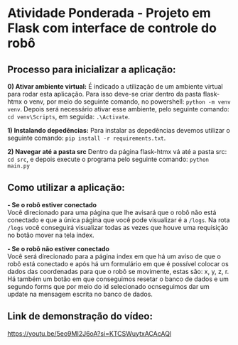 # Atividade Ponderada - Projeto em Flask com interface de controle do robô
## Processo para inicializar a aplicação:
**0) Ativar ambiente virtual:**
É indicado a utilização de um ambiente virtual para rodar esta aplicação. Para isso deve-se criar dentro da pasta flask-htmx o venv, por meio do seguinte comando, no powershell:
`python -m venv venv`. Depois será necessário ativar esse ambiente, pelo seguinte comando: `cd venv\Scripts`, em seguida: `.\Activate`.</br>

**1) Instalando depedências:**
Para instalar as depedências devemos utilizar o seguinte comando: `pip install -r requirements.txt`.</br>

**2) Navegar até a pasta src**
Dentro da página flask-htmx vá até a pasta src: `cd src`, e depois execute o programa pelo seguinte comando: `python main.py`</br>

## Como utilizar a aplicação:
**- Se o robô estiver conectado**</br>
Você direcionado para uma página que lhe avisará que o robô não está conectado e que a única página que você pode visualizar é a `/logs`. Na rota `/logs` você conseguirá visualizar todas as vezes que houve uma requisição no botão mover na tela index. </br>

**- Se o robô não estiver conectado**</br>
Você será direcionado para a página index em que há um aviso de que o robô está conectado e após há um formulário em que é possível colocar os dados das coordenadas para que o robô se movimente, estas são: x, y, z, r. Há também um botão em que conseguimos resetar o banco de dados e um segundo forms que por meio do id selecionado ocnseguimos dar um update na mensagem escrita no banco de dados. </br>

## Link de demonstração do vídeo:</br>
https://youtu.be/5eo9MI2J6oA?si=KTCSWuytxACAcAQl


